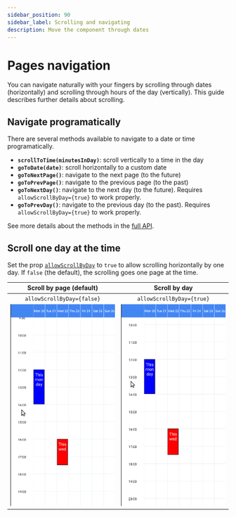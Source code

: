 ```yaml
---
sidebar_position: 90
sidebar_label: Scrolling and navigating
description: Move the component through dates
---
```


# Pages navigation

You can navigate naturally with your fingers by scrolling through dates (horizontally) and scrolling through hours of the day (vertically).
This guide describes further details about scrolling.


## Navigate programatically

There are several methods available to navigate to a date or time programatically.

* **`scrollToTime(minutesInDay)`**: scroll vertically to a time in the day
* **`goToDate(date)`**: scroll horizontally to a custom date
* **`goToNextPage()`**: navigate to the next page (to the future)
* **`goToPrevPage()`**: navigate to the previous page (to the past)
* **`goToNextDay()`**: navigate to the next day (to the future). Requires `allowScrollByDay={true}` to work properly.
* **`goToPrevDay()`**: navigate to the previous day (to the past). Requires `allowScrollByDay={true}` to work properly.

See more details about the methods in the [full API](../full-api/week-view-methods).


## Scroll one day at the time

Set the prop [`allowScrollByDay`](../full-api/week-view-props#allowscrollbyday) to `true` to allow scrolling horizontally by one day. If `false` (the default), the scrolling goes one page at the time.


| Scroll by page (default) | Scroll by day |
| :---: | :---: |
| `allowScrollByDay={false}` | `allowScrollByDay={true}` |
| ![scroll-by-page](./img/scrolling/scroll-one-page.gif) | ![scroll-by-day](./img/scrolling/scroll-one-day.gif) |
